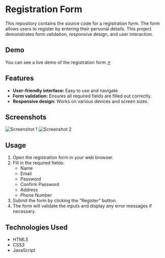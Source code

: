 # Registration Form

This repository contains the source code for a registration form. The form allows users to register by entering their personal details. This project demonstrates form validation, responsive design, and user interaction.

## Demo

You can see a live demo of the registration form [↗️](https://mohit-kucheriya.github.io/Registration-Form/)

## Features

- **User-friendly interface:** Easy to use and navigate.
- **Form validation:** Ensures all required fields are filled out correctly.
- **Responsive design:** Works on various devices and screen sizes.

## Screenshots

![Screenshot 1]() 
![Screenshot 2]() 

## Usage

1. Open the registration form in your web browser.
2. Fill in the required fields:
    - Name
    - Email
    - Password
    - Confirm Password
    - Address
    - Phone Number
3. Submit the form by clicking the "Register" button.
4. The form will validate the inputs and display any error messages if necessary.

## Technologies Used

- HTML5
- CSS3
- JavaScript


